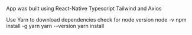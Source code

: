 App was built using React-Native Typescript Tailwind and Axios

Use Yarn to download dependencies
check for node version node -v
npm install -g yarn
yarn --version 
yarn install